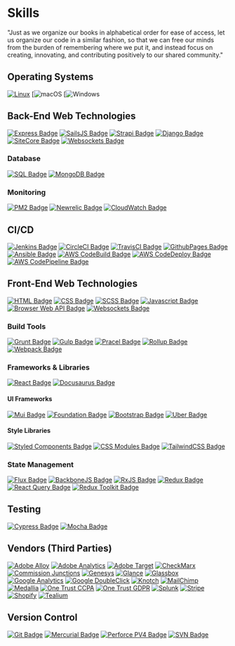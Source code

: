 # Skills

"Just as we organize our books in alphabetical order for ease of access, let us organize our code in a similar fashion, so that we can free our minds from the burden of remembering where we put it, and instead focus on creating, innovating, and contributing positively to our shared community."

## Operating Systems

[![Linux](https://svgshare.com/i/Zhy.svg)](https://www.linux.org/)
[![macOS](https://www.apple.com/macos/ventura/)
[![Windows](https://www.microsoft.com/en-us/windows?r=1)

## Back-End Web Technologies

[![Express Badge](https://img.shields.io/badge/framework-expressjs-critical.svg)](https://expressjs.com/)
[![SailsJS Badge](https://img.shields.io/badge/framework-sailsjs-critical.svg)](https://sailsjs.com/)
[![Strapi Badge](https://img.shields.io/badge/framework-strapi-critical.svg)](https://strapi.io/)
[![Django Badge](https://img.shields.io/badge/framework-django-critical.svg)](https://www.djangoproject.com/)
[![SiteCore Badge](https://img.shields.io/badge/framework-SiteCore-critical.svg)](https://www.sitecore.com/)
[![Websockets Badge](https://img.shields.io/badge/framework-websockets-critical.svg)](https://developer.mozilla.org/en-US/docs/Web/API/WebSockets_API)

### Database

[![SQL Badge](https://img.shields.io/badge/monitoring-sql-critical.svg)](https://shields.io/)
[![MongoDB Badge](https://img.shields.io/badge/monitoring-mongodb-critical.svg)](https://shields.io/)

### Monitoring

[![PM2 Badge](https://img.shields.io/badge/monitoring-pm2-critical.svg)](https://shields.io/)
[![Newrelic Badge](https://img.shields.io/badge/monitoring-newrelic-critical.svg)](https://shields.io/)
[![CloudWatch Badge](https://img.shields.io/badge/monitoring-cloudwatch-critical.svg)](https://shields.io/)

## CI/CD

[![Jenkins Badge](https://img.shields.io/badge/build-jenkins-critical.svg)](https://shields.io/)
[![CircleCI Badge](https://img.shields.io/badge/build-circleci-critical.svg)](https://shields.io/)
[![TravisCI Badge](https://img.shields.io/badge/build-travisci-critical.svg)](https://shields.io/)
[![GithubPages Badge](https://img.shields.io/badge/build-githubpages-critical.svg)](https://shields.io/)
[![Ansible Badge](https://img.shields.io/badge/build-ansible-critical.svg)](https://shields.io/)
[![AWS CodeBuild Badge](https://img.shields.io/badge/build-aws%20codebuild-critical.svg)](https://shields.io/)
[![AWS CodeDeploy Badge](https://img.shields.io/badge/build-aws%20codedeploy-critical.svg)](https://shields.io/)
[![AWS CodePipeline Badge](https://img.shields.io/badge/build-aws%20codepipeline-critical.svg)](https://shields.io/)

## Front-End Web Technologies

[![HTML Badge](https://img.shields.io/badge/language-HTML-blue.svg)](https://shields.io/)
[![CSS Badge](https://img.shields.io/badge/language-CSS-blue.svg)](https://shields.io/)
[![SCSS Badge](https://img.shields.io/badge/language-SCSS-blue.svg)](https://shields.io/)
[![Javascript Badge](https://img.shields.io/badge/language-Javascript-blue.svg)](https://shields.io/)
[![Browser Web API Badge](https://img.shields.io/badge/language-BrowserAPI-blue.svg)](https://shields.io/)
[![Websockets Badge](https://img.shields.io/badge/framework-websockets-blue.svg)](https://www.sitecore.com/)

### Build Tools

[![Grunt Badge](https://img.shields.io/badge/tool-grunt-blue.svg)](https://shields.io/)
[![Gulp Badge](https://img.shields.io/badge/tool-gulp-blue.svg)](https://shields.io/)
[![Pracel Badge](https://img.shields.io/badge/tool-parcel-blue.svg)](https://shields.io/)
[![Rollup Badge](https://img.shields.io/badge/tool-rollup-blue.svg)](https://shields.io/)
[![Webpack Badge](https://img.shields.io/badge/tool-webpack-blue.svg)](https://shields.io/)

### Frameworks & Libraries

[![React Badge](https://img.shields.io/badge/framework-react-blue.svg)](https://shields.io/)
[![Docusaurus Badge](https://img.shields.io/badge/framework-docusaurus-blue.svg)](https://shields.io/)

#### UI Frameworks

[![Mui Badge](https://img.shields.io/badge/ui-mui-blue.svg)](https://mui.com/)
[![Foundation Badge](https://img.shields.io/badge/ui-foundation-blue.svg)](https://shields.io/)
[![Bootstrap Badge](https://img.shields.io/badge/ui-bootstrap-blue.svg)](https://shields.io/)
[![Uber Badge](https://img.shields.io/badge/ui-baseweb.design-blue.svg)](https://shields.io/)

#### Style Libraries

[![Styled Components Badge](https://img.shields.io/badge/library-styled.components-blue.svg)](https://shields.io/)
[![CSS Modules Badge](https://img.shields.io/badge/library-css.modules-blue.svg)](https://shields.io/)
[![TailwindCSS Badge](https://img.shields.io/badge/library-tailwind-blue.svg)](https://shields.io/)

### State Management

[![Flux Badge](https://img.shields.io/badge/framework-flux-blue.svg)](https://shields.io/)
[![BackboneJS Badge](https://img.shields.io/badge/framework-backbone-blue.svg)](https://shields.io/)
[![RxJS Badge](https://img.shields.io/badge/framework-rxjs-blue.svg)](https://shields.io/)
[![Redux Badge](https://img.shields.io/badge/framework-redux-blue.svg)](https://shields.io/)
[![React Query Badge](https://img.shields.io/badge/framework-react%20query-blue.svg)](https://shields.io/)
[![Redux Toolkit Badge](https://img.shields.io/badge/framework-redux%20toolkit-blue.svg)](https://shields.io/)

## Testing

[![Cypress Badge](https://img.shields.io/badge/testing-cypress-green.svg)](https://shields.io/)
[![Mocha Badge](https://img.shields.io/badge/testing-mocha-green.svg)](https://shields.io/)

## Vendors (Third Parties)

[![Adobe Alloy](https://img.shields.io/badge/build-adobe%20alloy-yellowgreen.svg)](https://shields.io/)
[![Adobe Analytics](https://img.shields.io/badge/build-adobe%20analytics-yellowgreen.svg)](https://shields.io/)
[![Adobe Target](https://img.shields.io/badge/build-adobe%20target-yellowgreen.svg)](https://shields.io/)
[![CheckMarx](https://img.shields.io/badge/build-checkmarx-yellowgreen.svg)](https://shields.io/)
[![Commission Junctions](https://img.shields.io/badge/build-commission%20junctions-yellowgreen.svg)](https://shields.io/)
[![Genesys](https://img.shields.io/badge/build-genesys-yellowgreen.svg)](https://shields.io/)
[![Glance](https://img.shields.io/badge/build-glance-yellowgreen.svg)](https://shields.io/)
[![Glassbox](https://img.shields.io/badge/build-glassbox-yellowgreen.svg)](https://shields.io/)
[![Google Analytics](https://img.shields.io/badge/build-google%20analytics-yellowgreen.svg)](https://shields.io/)
[![Google DoubleClick](https://img.shields.io/badge/build-google%20doubleclick-yellowgreen.svg)](https://shields.io/)
[![Knotch](https://img.shields.io/badge/build-knotch-yellowgreen.svg)](https://shields.io/)
[![MailChimp](https://img.shields.io/badge/build-mailchimp-yellowgreen.svg)](https://shields.io/)
[![Medallia](https://img.shields.io/badge/build-medallia-yellowgreen.svg)](https://shields.io/)
[![One Trust CCPA](https://img.shields.io/badge/build-onetrust%20ccpa-yellowgreen.svg)](https://shields.io/)
[![One Trust GDPR](https://img.shields.io/badge/build-onetrust%20gdpr-yellowgreen.svg)](https://shields.io/)
[![Splunk](https://img.shields.io/badge/build-splunk-yellowgreen.svg)](https://shields.io/)
[![Stripe](https://img.shields.io/badge/build-stripe-yellowgreen.svg)](https://shields.io/)
[![Shopify](https://img.shields.io/badge/build-shopify-yellowgreen.svg)](https://shields.io/)
[![Tealium](https://img.shields.io/badge/build-tealium-yellowgreen.svg)](https://shields.io/)

## Version Control

[![Git Badge](https://img.shields.io/badge/version-git-yellow.svg)](https://shields.io/)
[![Mercurial Badge](https://img.shields.io/badge/version-merurial-yellow.svg)](https://shields.io/)
[![Perforce PV4 Badge](https://img.shields.io/badge/version-pv4-yellow.svg)](https://shields.io/)
[![SVN Badge](https://img.shields.io/badge/version-svn-yellow.svg)](https://shields.io/)
